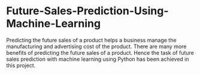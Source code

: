 # Future-Sales-Prediction-Using-Machine-Learning
Predicting the future sales of a product helps a business manage the manufacturing and advertising cost of the product. There are many more benefits of predicting the future sales of a product. Hence the task of future sales prediction with machine learning using Python has been achieved in this project.
